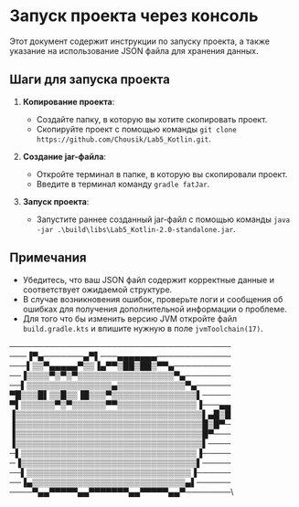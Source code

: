# Запуск проекта через консоль

Этот документ содержит инструкции по запуску проекта, а также указание на использование JSON файла для хранения данных.

## Шаги для запуска проекта

1. **Копирование проекта**:
    - Создайте папку, в которую вы хотите скопировать проект.
    - Скопируйте проект с помощью команды `git clone https://github.com/Chousik/Lab5_Kotlin.git`.

2. **Создание jar-файла**:
    - Откройте терминал в папке, в которую вы скопировали проект.
    - Введите в терминал команду `gradle fatJar`.

3. **Запуск проекта**:
    - Запустите раннее созданный jar-файл с помощью команды `java -jar .\build\libs\Lab5_Kotlin-2.0-standalone.jar`.

## Примечания

- Убедитесь, что ваш JSON файл содержит корректные данные и соответствует ожидаемой структуре.
- В случае возникновения ошибок, проверьте логи и сообщения об ошибках для получения дополнительной информации о проблеме.
- Для того что бы изменить версию JVM откройте файл `build.gradle.kts` и впишите нужную в поле `jvmToolchain(17)`.

───────────────────────────────────────\
───▐▀▄───────▄▀▌───▄▄▄▄▄▄▄─────────────\
───▌▒▒▀▄▄▄▄▄▀▒▒▐▄▀▀▒██▒██▒▀▀▄──────────\
──▐▒▒▒▒▀▒▀▒▀▒▒▒▒▒▒▒▒▒▒▒▒▒▒▒▒▒▀▄────────\
──▌▒▒▒▒▒▒▒▒▒▒▒▒▒▒▒▄▒▒▒▒▒▒▒▒▒▒▒▒▀▄──────\
▀█▒▒▒█▌▒▒█▒▒▐█▒▒▒▀▒▒▒▒▒▒▒▒▒▒▒▒▒▒▒▌─────\
▀▌▒▒▒▒▒▒▀▒▀▒▒▒▒▒▒▀▀▒▒▒▒▒▒▒▒▒▒▒▒▒▒▐───▄▄\
▐▒▒▒▒▒▒▒▒▒▒▒▒▒▒▒▒▒▒▒▒▒▒▒▒▒▒▒▒▒▒▒▒▒▌▄█▒█\
▐▒▒▒▒▒▒▒▒▒▒▒▒▒▒▒▒▒▒▒▒▒▒▒▒▒▒▒▒▒▒▒▒▒█▒█▀─\
▐▒▒▒▒▒▒▒▒▒▒▒▒▒▒▒▒▒▒▒▒▒▒▒▒▒▒▒▒▒▒▒▒▒█▀───\
▐▒▒▒▒▒▒▒▒▒▒▒▒▒▒▒▒▒▒▒▒▒▒▒▒▒▒▒▒▒▒▒▒▒▌────\
─▌▒▒▒▒▒▒▒▒▒▒▒▒▒▒▒▒▒▒▒▒▒▒▒▒▒▒▒▒▒▒▒▐─────\
─▐▒▒▒▒▒▒▒▒▒▒▒▒▒▒▒▒▒▒▒▒▒▒▒▒▒▒▒▒▒▒▒▌─────\
──▌▒▒▒▒▒▒▒▒▒▒▒▒▒▒▒▒▒▒▒▒▒▒▒▒▒▒▒▒▒▐──────\
──▐▄▒▒▒▒▒▒▒▒▒▒▒▒▒▒▒▒▒▒▒▒▒▒▒▒▒▒▒▄▌──────\
────▀▄▄▀▀▀▀▀▄▄▀▀▀▀▀▀▀▄▄▀▀▀▀▀▄▄▀────────\
